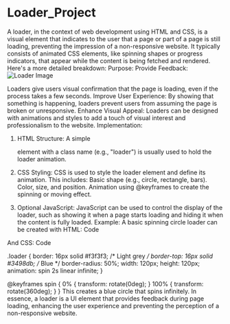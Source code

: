 # Loader_Project

A loader, in the context of web development using HTML and CSS, is a visual element that indicates to the user that a page or part of a page is still loading, preventing the impression of a non-responsive website. It typically consists of animated CSS elements, like spinning shapes or progress indicators, that appear while the content is being fetched and rendered. 
Here's a more detailed breakdown:
Purpose:
Provide Feedback:![Loader Image](https://github.com/user-attachments/assets/6997e036-3fc7-45c3-a847-04b2a4679e62)

Loaders give users visual confirmation that the page is loading, even if the process takes a few seconds. 
Improve User Experience:
By showing that something is happening, loaders prevent users from assuming the page is broken or unresponsive. 
Enhance Visual Appeal:
Loaders can be designed with animations and styles to add a touch of visual interest and professionalism to the website. 
Implementation:

1. HTML Structure:
A simple <div> element with a class name (e.g., "loader") is usually used to hold the loader animation.

3. CSS Styling:
CSS is used to style the loader element and define its animation. This includes:
Basic shape (e.g., circle, rectangle, bars). 
Color, size, and position. 
Animation using @keyframes to create the spinning or moving effect.

5. Optional JavaScript:
JavaScript can be used to control the display of the loader, such as showing it when a page starts loading and hiding it when the content is fully loaded. 
Example:
A basic spinning circle loader can be created with HTML: 
Code

<div class="loader"></div>
And CSS:
Code

.loader {
  border: 16px solid #f3f3f3; /* Light grey */
  border-top: 16px solid #3498db; /* Blue */
  border-radius: 50%;
  width: 120px;
  height: 120px;
  animation: spin 2s linear infinite;
}

@keyframes spin {
  0% { transform: rotate(0deg); }
  100% { transform: rotate(360deg); }
}
This creates a blue circle that spins infinitely. 
In essence, a loader is a UI element that provides feedback during page loading, enhancing the user experience and preventing the perception of a non-responsive website. 


